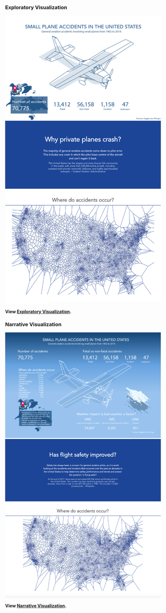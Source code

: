 ### Exploratory Visualization

[![Exploratory Visualization](VizOverviewExplorative.png)](https://thoughtfulmind.github.io/Interactive-Data-Vis-Sp2020/Project1_ExploratoryVisualization/)
![](ExploratoryViz.png)  

**View [Exploratory Visualization](https://thoughtfulmind.github.io/Interactive-Data-Vis-Sp2020/Project1_ExploratoryVisualization/).** 




### Narrative Visualization

[![Narrative visualization](VizOverviewNarrative.png)](https://thoughtfulmind.github.io/Interactive-Data-Vis-Sp2020/Project2NarrativeVisualization/)
![](NarrativeViz.png)  

**View [Narrative Visualization](https://thoughtfulmind.github.io/Interactive-Data-Vis-Sp2020/Project2NarrativeVisualization/).**
